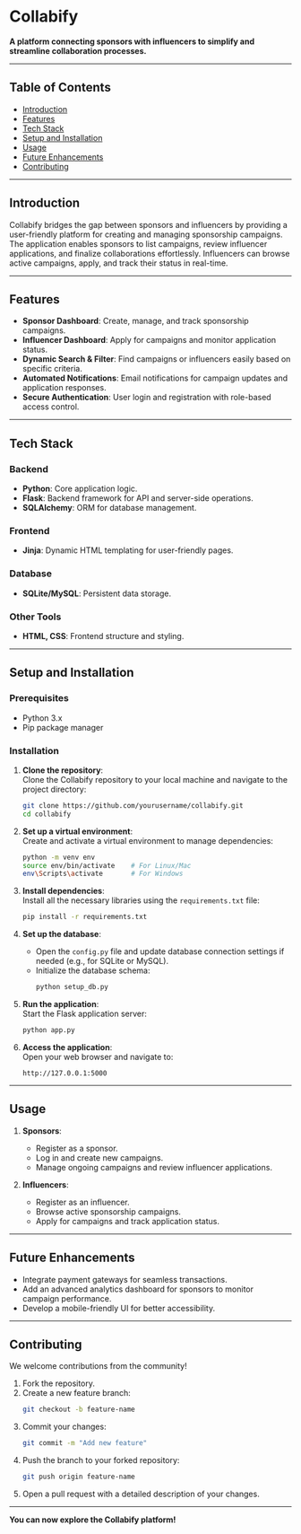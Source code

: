 # **Collabify**  
**A platform connecting sponsors with influencers to simplify and streamline collaboration processes.**  

---

## **Table of Contents**  
- [Introduction](#introduction)  
- [Features](#features)  
- [Tech Stack](#tech-stack)  
- [Setup and Installation](#setup-and-installation)  
- [Usage](#usage)  
- [Future Enhancements](#future-enhancements)  
- [Contributing](#contributing)  

---

## **Introduction**  
Collabify bridges the gap between sponsors and influencers by providing a user-friendly platform for creating and managing sponsorship campaigns. The application enables sponsors to list campaigns, review influencer applications, and finalize collaborations effortlessly. Influencers can browse active campaigns, apply, and track their status in real-time.  

---

## **Features**  
- **Sponsor Dashboard**: Create, manage, and track sponsorship campaigns.  
- **Influencer Dashboard**: Apply for campaigns and monitor application status.  
- **Dynamic Search & Filter**: Find campaigns or influencers easily based on specific criteria.  
- **Automated Notifications**: Email notifications for campaign updates and application responses.  
- **Secure Authentication**: User login and registration with role-based access control.  

---

## **Tech Stack**  
### **Backend**  
- **Python**: Core application logic.  
- **Flask**: Backend framework for API and server-side operations.  
- **SQLAlchemy**: ORM for database management.  

### **Frontend**  
- **Jinja**: Dynamic HTML templating for user-friendly pages.  

### **Database**  
- **SQLite/MySQL**: Persistent data storage.  

### **Other Tools**  
- **HTML, CSS**: Frontend structure and styling.  

---

## **Setup and Installation**  
### **Prerequisites**  
- Python 3.x  
- Pip package manager  

### **Installation**  
1. **Clone the repository**:  
   Clone the Collabify repository to your local machine and navigate to the project directory:  
   ```bash  
   git clone https://github.com/yourusername/collabify.git  
   cd collabify  
   ```  

2. **Set up a virtual environment**:  
   Create and activate a virtual environment to manage dependencies:  
   ```bash  
   python -m venv env  
   source env/bin/activate    # For Linux/Mac  
   env\Scripts\activate       # For Windows  
   ```  

3. **Install dependencies**:  
   Install all the necessary libraries using the `requirements.txt` file:  
   ```bash  
   pip install -r requirements.txt  
   ```  

4. **Set up the database**:  
   - Open the `config.py` file and update database connection settings if needed (e.g., for SQLite or MySQL).  
   - Initialize the database schema:  
     ```bash  
     python setup_db.py  
     ```  

5. **Run the application**:  
   Start the Flask application server:  
   ```bash  
   python app.py  
   ```  

6. **Access the application**:  
   Open your web browser and navigate to:  
   ```  
   http://127.0.0.1:5000  
   ```  

  

---

## **Usage**  
1. **Sponsors**:  
   - Register as a sponsor.  
   - Log in and create new campaigns.  
   - Manage ongoing campaigns and review influencer applications.  

2. **Influencers**:  
   - Register as an influencer.  
   - Browse active sponsorship campaigns.  
   - Apply for campaigns and track application status.  

---

## **Future Enhancements**  
- Integrate payment gateways for seamless transactions.  
- Add an advanced analytics dashboard for sponsors to monitor campaign performance.  
- Develop a mobile-friendly UI for better accessibility.  

---

## **Contributing**  
We welcome contributions from the community!  
1. Fork the repository.  
2. Create a new feature branch:  
   ```bash  
   git checkout -b feature-name  
   ```  
3. Commit your changes:  
   ```bash  
   git commit -m "Add new feature"  
   ```  
4. Push the branch to your forked repository:  
   ```bash  
   git push origin feature-name  
   ```  
5. Open a pull request with a detailed description of your changes.  

---

**You can now explore the Collabify platform!**

